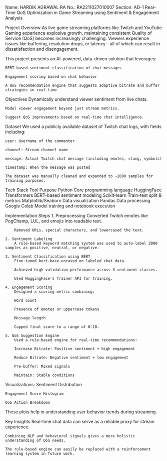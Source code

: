 Name: HARDIK AGRAWAL
RA No.: RA2211027010007
Section: AD-1
Real-Time QoS Optimization in Game Streaming using Sentiment & Engagement Analysis

Project Overview
    As live game streaming platforms like Twitch and YouTube Gaming experience explosive growth, maintaining consistent Quality of Service (QoS) becomes increasingly challenging. Viewers experience issues like buffering, resolution drops, or latency—all of which can result in dissatisfaction and disengagement.

This project presents an AI-powered, data-driven solution that leverages:

    BERT-based sentiment classification of chat messages

    Engagement scoring based on chat behavior

    A QoS recommendation engine that suggests adaptive bitrate and buffer strategies in real-time

Objectives
    Dynamically understand viewer sentiment from live chats.

    Model viewer engagement beyond just stream metrics.

    Suggest QoS improvements based on real-time chat intelligence.

Dataset
    We used a publicly available dataset of Twitch chat logs, with fields including:

    user: Username of the commenter

    channel: Stream channel name

    message: Actual Twitch chat message (including emotes, slang, symbols)

    timestamp: When the message was posted

    The dataset was manually cleaned and expanded to ~2000 samples for training purposes.

Tech Stack
    Tool	                    Purpose
    Python	                    Core programming language
    HuggingFace Transformers	BERT-based sentiment modeling
    Scikit-learn	            Train-test split & metrics
    Matplotlib/Seaborn	        Data visualization
    Pandas	                    Data processing
    Google Colab	            Model training and notebook execution


Implementation Steps
    1. Preprocessing
        Converted Twitch emotes like PogChamp, LUL, and emojis into readable text.

        Removed URLs, special characters, and lowercased the text.

    2. Sentiment Labeling
        A rule-based keyword matching system was used to auto-label 2000 samples as positive, neutral, or negative.

    3. Sentiment Classification using BERT
        Fine-tuned bert-base-uncased on labeled chat data.

        Achieved high validation performance across 3 sentiment classes.

        Used HuggingFace's Trainer API for training.

    4. Engagement Scoring
        Designed a scoring metric combining:

        Word count

        Presence of emotes or uppercase tokens

        Message length

        Capped final score to a range of 0–10.

    5. QoS Suggestion Engine
        Used a rule-based engine for real-time recommendations:

        Increase Bitrate: Positive sentiment + high engagement

        Reduce Bitrate: Negative sentiment + low engagement

        Pre-buffer: Mixed signals

        Maintain: Stable conditions

Visualizations:
    Sentiment Distribution

    Engagement Score Histogram

    QoS Action Breakdown

These plots help in understanding user behavior trends during streaming.

Key Insights
    Real-time chat data can serve as a reliable proxy for stream experience.

    Combining NLP and behavioral signals gives a more holistic understanding of QoS needs.

    The rule-based engine can easily be replaced with a reinforcement learning system in future work.
